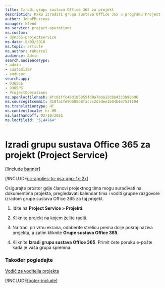 ```yaml
---
title: Izradi grupu sustava Office 365 za projekt
description: Kako izraditi grupu sustava Office 365 u programu Project Service
author: JohnPBurrows
manager: kfend
ms.service: project-operations
ms.custom:
- dyn365-projectservice
ms.date: 8/03/2018
ms.topic: article
ms.author: ruhercul
audience: Admin
search.audienceType:
- admin
- customizer
- enduser
search.app:
- D365CE
- D365PS
- ProjectOperations
ms.openlocfilehash: 8fc01ffc48d185055fd9a70da12dbb4333b90b96
ms.sourcegitcommit: 418fa1fe9d605b8faccc2d5dee1b04b4e753f194
ms.translationtype: HT
ms.contentlocale: hr-HR
ms.lasthandoff: 02/10/2021
ms.locfileid: "5144764"
---
```

# <a name="create-an-office-365-group-for-a-project-project-service"></a>Izradi grupu sustava Office 365 za projekt (Project Service)

[!include [banner](../includes/psa-now-project-operations.md)]

[!INCLUDE[cc-applies-to-psa-app-1x-2x](../includes/cc-applies-to-psa-app-1x-2x.md)]

Osigurajte prostor gdje članovi projektnog tima mogu surađivati na dokumentima projekta, pregledavati kalendar tima i voditi grupne razgovore izradom grupe sustava Office 365 za taj projekt.  
  
1.  Idite na **Project Service > Projekti**.  
  
2.  Kliknite projekt na kojem želite raditi.  
  
3.  Na traci pri vrhu ekrana, odaberite strelicu prema dolje pokraj naziva projekta, a zatim kliknite **Grupe sustava Office 365**.  
  
4.  Kliknite **Izradi grupu sustava Office 365**. Primit ćete poruku e-pošte kada je vaša grupa spremna.  
  
### <a name="see-also"></a>Također pogledajte  
 [Vodič za voditelja projekta](../psa/project-manager-guide.md)


[!INCLUDE[footer-include](../includes/footer-banner.md)]
